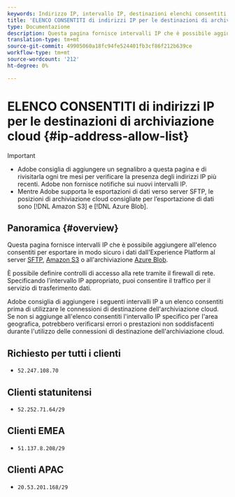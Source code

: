 ```yaml
---
keywords: Indirizzo IP, intervallo IP, destinazioni elenchi consentiti
title: 'ELENCO CONSENTITI di indirizzi IP per le destinazioni di archiviazione cloud '
type: Documentazione
description: Questa pagina fornisce intervalli IP che è possibile aggiungere all’elenco consentiti per esportare in modo sicuro i dati dall’Experience Platform al server SFTP, all’archiviazione Amazon S3 o Azure Blob.
translation-type: tm+mt
source-git-commit: 49905060a18fc94fe524401fb3cf86f212b639ce
workflow-type: tm+mt
source-wordcount: '212'
ht-degree: 0%

---
```



# ELENCO CONSENTITI di indirizzi IP per le destinazioni di archiviazione cloud {#ip-address-allow-list}

>[!IMPORTANT]
>
> * Adobe consiglia di aggiungere un segnalibro a questa pagina e di rivisitarla ogni tre mesi per verificare la presenza degli indirizzi IP più recenti. Adobe non fornisce notifiche sui nuovi intervalli IP.
> * Mentre Adobe supporta le esportazioni di dati verso server SFTP, le posizioni di archiviazione cloud consigliate per l’esportazione di dati sono [!DNL Amazon S3] e [!DNL Azure Blob].


## Panoramica {#overview}

Questa pagina fornisce intervalli IP che è possibile aggiungere all&#39;elenco consentiti per esportare in modo sicuro i dati dall&#39;Experience Platform al server [SFTP](./sftp.md), [Amazon S3](./amazon-s3.md) o all&#39;archiviazione [Azure Blob](./azure-blob.md).

È possibile definire controlli di accesso alla rete tramite il firewall di rete. Specificando l’intervallo IP appropriato, puoi consentire il traffico per il servizio di trasferimento dati.

Adobe consiglia di aggiungere i seguenti intervalli IP a un elenco consentiti prima di utilizzare le connessioni di destinazione dell&#39;archiviazione cloud. Se non si aggiunge all&#39;elenco consentiti l&#39;intervallo IP specifico per l&#39;area geografica, potrebbero verificarsi errori o prestazioni non soddisfacenti durante l&#39;utilizzo delle connessioni di destinazione dell&#39;archiviazione cloud.

## Richiesto per tutti i clienti

* `52.247.108.70`

## Clienti statunitensi

* `52.252.71.64/29`

## Clienti EMEA

* `51.137.8.208/29`

## Clienti APAC

* `20.53.201.168/29`